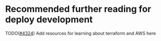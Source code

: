 # Recommended further reading for deploy development

TODO([#4324](https://github.com/civiform/civiform/issues/4324)) Add resources for learning about terraform and AWS here
